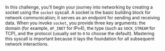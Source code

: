 In this challenge, you’ll begin your journey into networking by creating a socket using the `socket` syscall.
A socket is the basic building block for network communication; it serves as an endpoint for sending and receiving data.
When you invoke `socket`, you provide three key arguments: the domain (for example, `AF_INET` for IPv4), the type (such as `SOCK_STREAM` for TCP), and the protocol (usually set to `0` to choose the default).
Mastering this syscall is important because it lays the foundation for all subsequent network interactions.
